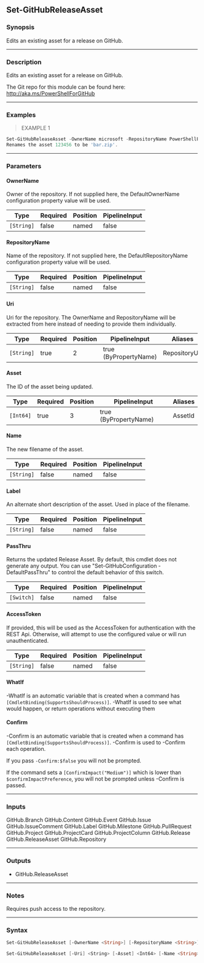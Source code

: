 Set-GitHubReleaseAsset
----------------------

### Synopsis
Edits an existing asset for a release on GitHub.

---

### Description

Edits an existing asset for a release on GitHub.

The Git repo for this module can be found here: http://aka.ms/PowerShellForGitHub

---

### Examples
> EXAMPLE 1

```PowerShell
Set-GitHubReleaseAsset -OwnerName microsoft -RepositoryName PowerShellForGitHub -Asset 123456 -Name bar.zip
Renames the asset 123456 to be 'bar.zip'.
```

---

### Parameters
#### **OwnerName**
Owner of the repository.
If not supplied here, the DefaultOwnerName configuration property value will be used.

|Type      |Required|Position|PipelineInput|
|----------|--------|--------|-------------|
|`[String]`|false   |named   |false        |

#### **RepositoryName**
Name of the repository.
If not supplied here, the DefaultRepositoryName configuration property value will be used.

|Type      |Required|Position|PipelineInput|
|----------|--------|--------|-------------|
|`[String]`|false   |named   |false        |

#### **Uri**
Uri for the repository.
The OwnerName and RepositoryName will be extracted from here instead of needing to provide
them individually.

|Type      |Required|Position|PipelineInput        |Aliases      |
|----------|--------|--------|---------------------|-------------|
|`[String]`|true    |2       |true (ByPropertyName)|RepositoryUrl|

#### **Asset**
The ID of the asset being updated.

|Type     |Required|Position|PipelineInput        |Aliases|
|---------|--------|--------|---------------------|-------|
|`[Int64]`|true    |3       |true (ByPropertyName)|AssetId|

#### **Name**
The new filename of the asset.

|Type      |Required|Position|PipelineInput|
|----------|--------|--------|-------------|
|`[String]`|false   |named   |false        |

#### **Label**
An alternate short description of the asset.  Used in place of the filename.

|Type      |Required|Position|PipelineInput|
|----------|--------|--------|-------------|
|`[String]`|false   |named   |false        |

#### **PassThru**
Returns the updated Release Asset.  By default, this cmdlet does not generate any output.
You can use "Set-GitHubConfiguration -DefaultPassThru" to control the default behavior
of this switch.

|Type      |Required|Position|PipelineInput|
|----------|--------|--------|-------------|
|`[Switch]`|false   |named   |false        |

#### **AccessToken**
If provided, this will be used as the AccessToken for authentication with the
REST Api.  Otherwise, will attempt to use the configured value or will run unauthenticated.

|Type      |Required|Position|PipelineInput|
|----------|--------|--------|-------------|
|`[String]`|false   |named   |false        |

#### **WhatIf**
-WhatIf is an automatic variable that is created when a command has ```[CmdletBinding(SupportsShouldProcess)]```.
-WhatIf is used to see what would happen, or return operations without executing them
#### **Confirm**
-Confirm is an automatic variable that is created when a command has ```[CmdletBinding(SupportsShouldProcess)]```.
-Confirm is used to -Confirm each operation.

If you pass ```-Confirm:$false``` you will not be prompted.

If the command sets a ```[ConfirmImpact("Medium")]``` which is lower than ```$confirmImpactPreference```, you will not be prompted unless -Confirm is passed.

---

### Inputs
GitHub.Branch
GitHub.Content
GitHub.Event
GitHub.Issue
GitHub.IssueComment
GitHub.Label
GitHub.Milestone
GitHub.PullRequest
GitHub.Project
GitHub.ProjectCard
GitHub.ProjectColumn
GitHub.Release
GitHub.ReleaseAsset
GitHub.Repository

---

### Outputs
* GitHub.ReleaseAsset

---

### Notes
Requires push access to the repository.

---

### Syntax
```PowerShell
Set-GitHubReleaseAsset [-OwnerName <String>] [-RepositoryName <String>] [-Asset] <Int64> [-Name <String>] [-Label <String>] [-PassThru] [-AccessToken <String>] [-WhatIf] [-Confirm] [<CommonParameters>]
```
```PowerShell
Set-GitHubReleaseAsset [-Uri] <String> [-Asset] <Int64> [-Name <String>] [-Label <String>] [-PassThru] [-AccessToken <String>] [-WhatIf] [-Confirm] [<CommonParameters>]
```
